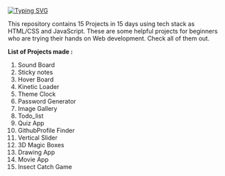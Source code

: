 [![Typing SVG](https://readme-typing-svg.herokuapp.com?color=2316F7&lines=15-Projects-in-15-Days)](https://git.io/typing-svg)

This repository contains 15 Projects in 15 days using tech stack as HTML/CSS and JavaScript.
These are some helpful projects for beginners who are trying their hands on Web development.
 Check all of them out.

<b>List of Projects made :

1) </B>Sound Board
2) Sticky notes
3) Hover Board
4) Kinetic Loader
5) Theme Clock
6) Password Generator
7) Image Gallery
8) Todo_list
9) Quiz App
10) GithubProfile Finder
11) Vertical Slider
12) 3D Magic Boxes
13) Drawing App
14) Movie App
15) Insect Catch Game
